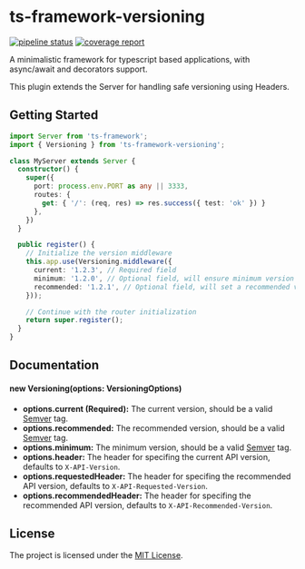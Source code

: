 ts-framework-versioning
======================

[![pipeline status](https://gitlab.devnup.com/npm/ts-framework-versioning/badges/master/pipeline.svg)](https://gitlab.devnup.com/npm/ts-framework-versioning/commits/master)
[![coverage report](https://gitlab.devnup.com/npm/ts-framework-versioning/badges/master/coverage.svg)](https://gitlab.devnup.com/npm/ts-framework-versioning/commits/master)

A minimalistic framework for typescript based applications, with async/await and decorators support.

This plugin extends the Server for handling safe versioning using Headers.

## Getting Started

```typescript
import Server from 'ts-framework';
import { Versioning } from 'ts-framework-versioning';

class MyServer extends Server {
  constructor() {
    super({
      port: process.env.PORT as any || 3333,
      routes: {
        get: { '/': (req, res) => res.success({ test: 'ok' }) }
      },
    })
  }

  public register() {
    // Initialize the version middleware
    this.app.use(Versioning.middleware({
      current: '1.2.3', // Required field
      minimum: '1.2.0', // Optional field, will ensure minimum version for all requests
      recommended: '1.2.1', // Optional field, will set a recommended version header
    }));

    // Continue with the router initialization
    return super.register();
  }
}
```

## Documentation

#### new Versioning(options: VersioningOptions)
- **options.current (Required):** The current version, should be a valid [Semver](https://semver.org) tag.
- **options.recommended:** The recommended version, should be a valid [Semver](https://semver.org) tag.
- **options.minimum:** The minimum version, should be a valid [Semver](https://semver.org) tag.
- **options.header:** The header for specifing the current API version, defaults to ```X-API-Version```.
- **options.requestedHeader:** The header for specifing the recommended API version, defaults to ```X-API-Requested-Version```.
- **options.recommendedHeader:** The header for specifing the recommended API version, defaults to ```X-API-Recommended-Version```.

## License

The project is licensed under the [MIT License](./LICENSE.md).